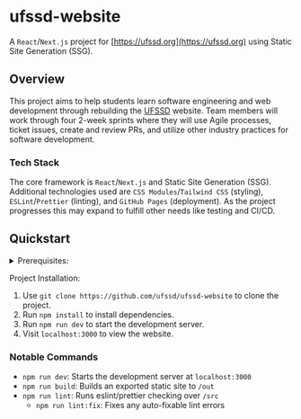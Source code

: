 # ufssd-website

A `React`/`Next.js` project for [https://ufssd.org](https://ufssd.org) using
Static Site Generation (SSG).

## Overview

This project aims to help students learn software engineering and web
development through rebuilding the [UFSSD](https://ufssd.org) website. Team
members will work through four 2-week sprints where they will use Agile
processes, ticket issues, create and review PRs, and utilize other industry
practices for software development.

### Tech Stack

The core framework is `React`/`Next.js` and Static Site Generation (SSG).
Additional technologies used are `CSS Modules`/`Tailwind CSS` (styling),
`ESLint`/`Prettier` (linting), and `GitHub Pages` (deployment). As the project
progresses this may expand to fulfill other needs like testing and CI/CD.

## Quickstart

<details>
  <summary>Prerequisites:</summary>

 1. Install [Git](https://git-scm.com/download) and configure for [GitHub](https://docs.github.com/en/get-started/quickstart/set-up-git).
 2. Install a [recent (16.14+)](https://nextjs.org/docs/getting-started/installation) version of [Node.js](https://nodejs.org/en/download) (latest v20 recommended).
     - Alternatively, use [nvm](https://github.com/nvm-sh/nvm)/[nvm-windows](https://github.com/coreybutler/nvm-windows) if you need to support multiple Node versions.
 3. (Recommended) Install an IDE of your choice (e.g. [Webstorm](https://www.jetbrains.com/webstorm/)/[VSCode](https://code.visualstudio.com/)).
 4. (Recommended) Install React Developer Tools for the browser of your choice (e.g. [Chrome](https://chrome.google.com/webstore/detail/react-developer-tools/fmkadmapgofadopljbjfkapdkoienihi)).
</details>

Project Installation:
 1. Use `git clone https://github.com/ufssd/ufssd-website` to clone the project.
 2. Run `npm install` to install dependencies.
 3. Run `npm run dev` to start the development server.
 4. Visit `localhost:3000` to view the website.

### Notable Commands

 - `npm run dev`: Starts the development server at `localhost:3000`
 - `npm run build`: Builds an exported static site to `/out`
 - `npm run lint`: Runs eslint/prettier checking over `/src`
    - `npm run lint:fix`: Fixes any auto-fixable lint errors
